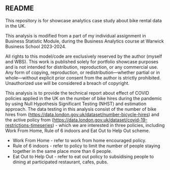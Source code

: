 ## README
This repository is for showcase analytics case study about bike rental data in the UK.

This analysis is modified from a part of my individual assignment in Business Statistic Module, during the Business Analytics course at Warwick Business School 2023-2024.

All rights to this model/code are exclusively reserved by the author (myself and WBS). This work is published solely for portfolio showcase purposes and is not intended for distribution, reproduction, or any commercial use. Any form of copying, reproduction, or redistribution—whether partial or in whole—without explicit prior consent from the author is strictly prohibited. Unauthorized use will be considered a breach of copyright.


This analysis is to provide the technical report about effect of COVID policies applied in the UK on the number of bike hires during the pandemic by using Null Hypothesis Significant Testing (NHST) and estimation approach. The data testing in this analysis consist of the number of bike hires from (https://data.london.gov.uk/dataset/number-bicycle-hires) and the active policy from (https://data.london.gov.uk/dataset/covid-19-restrictions-timeseries) - which we are interested in three policies, including Work From Home, Rule of 6 indoors and Eat Out to Help Out scheme.

- Work From Home - refer to work from home encouraged policy.
- Rule of 6 indoors - refer to policy to limit the number of people staying together in the same place more than 6 people.
- Eat Out to Help Out - refer to eat out policy to subsidising people to dining at participated restaurant, cafes, pubs.

